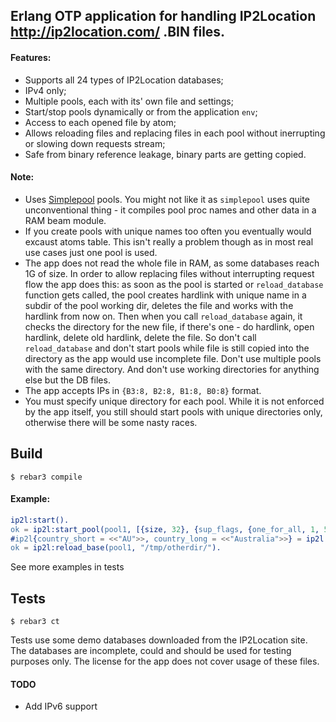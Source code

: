 ## Erlang OTP application for handling IP2Location http://ip2location.com/ .BIN files.

#### Features:
* Supports all 24 types of IP2Location databases;
* IPv4 only;
* Multiple pools, each with its' own file and settings;
* Start/stop pools dynamically or from the application `env`;
* Access to each opened file by atom;
* Allows reloading files and replacing files in each pool without inerrupting or slowing down requests stream;
* Safe from binary reference leakage, binary parts are getting copied.



#### Note:
* Uses [Simplepool](https://github.com/brigadier/simplepool) pools. You might not like it as
`simplepool` uses quite unconventional thing - it compiles pool proc names and other data in a RAM beam module.
* If you create pools with unique names too often you eventually would excaust atoms table. This isn't really
a problem though as in most real use cases just one pool is used.
* The app does not read the whole file in RAM, as some databases reach 1G of size. In order to allow replacing
files without interrupting request flow the app does this: as soon as the pool is started or `reload_database`
function gets called, the pool creates hardlink with unique name in a subdir of the pool working dir, deletes
the file and works with the hardlink from now on. Then when you call `reload_database` again, it checks
the directory for the new file, if there's one - do hardlink, open hardlink, delete old hardlink, delete
the file. So don't call `reload_database` and don't start pools while file is still copied into the directory
as the app would use incomplete file. Don't use multiple pools with the same directory. And don't use
working directories for anything else but the DB files.
* The app accepts IPs in `{B3:8, B2:8, B1:8, B0:8}` format.
* You must specify unique directory for each pool. While it is not enforced by the app itself, you still should
start pools with unique directories only, otherwise there will be some nasty races.

Build
-----

    $ rebar3 compile



#### Example:



```erlang
ip2l:start().
ok = ip2l:start_pool(pool1, [{size, 32}, {sup_flags, {one_for_all, 1, 5}}], "priv").
#ip2l{country_short = <<"AU">>, country_long = <<"Australia">>} = ip2l:lookup(pool1, {1, 10, 10, 10}).
ok = ip2l:reload_base(pool1, "/tmp/otherdir/").
```

See more examples in tests


Tests
-----

    $ rebar3 ct

Tests use some demo databases downloaded from the IP2Location site. The databases are incomplete,
could and should be used for testing purposes only. The license for the app does not cover usage of these files.

#### TODO

* Add IPv6 support



